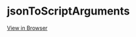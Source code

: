 # jsonToScriptArguments

<a href="https://stephenjukes.github.io/jsonToScriptArguments/">View in Browser</a>
